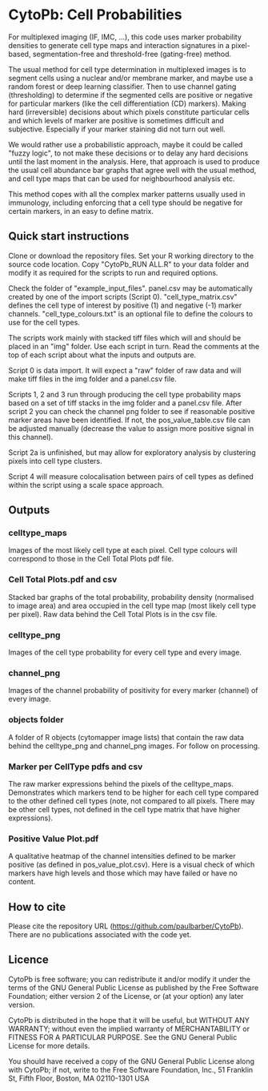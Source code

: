 # CytoPb: Cell Probabilities
For multiplexed imaging (IF, IMC, ...), this code uses marker probability densities to generate cell type maps and interaction signatures in a pixel-based, segmentation-free and threshold-free (gating-free) method.

The usual method for cell type determination in multiplexed images is to segment cells using a nuclear and/or membrane marker, and maybe use a random forest or deep learning classifier. Then to use channel gating (thresholding) to determine if the segmented cells are positive or negative for particular markers (like the cell differentiation (CD) markers). Making hard (irreversible) decisions about which pixels constitute particular cells and which levels of marker are positive is sometimes difficult and subjective. Especially if your marker staining did not turn out well.

We would rather use a probabilistic approach, maybe it could be called "fuzzy logic", to not make these decisions or to delay any hard decisions until the last moment in the analysis. Here, that approach is used to produce the usual cell abundance bar graphs that agree well with the usual method, and cell type maps that can be used for neighbourhood analysis etc.

This method copes with all the complex marker patterns usually used in immunology, including enforcing that a cell type should be negative for certain markers, in an easy to define matrix.

## Quick start instructions

Clone or download the repository files. Set your R working directory to the source code location. Copy "CytoPb_RUN ALL.R" to your data folder and modify it as required for the scripts to run and required options.

Check the folder of "example_input_files". panel.csv may be automatically created by one of the import scripts (Script 0). "cell_type_matrix.csv" defines the cell type of interest by positive (1) and negative (-1) marker channels. "cell_type_colours.txt" is an optional file to define the colours to use for the cell types.

The scripts work mainly with stacked tiff files which will and should be placed in an "img" folder. Use each script in turn. Read the comments at the top of each script about what the inputs and outputs are.

Script 0 is data import. It will expect a "raw" folder of raw data and will make tiff files in the img folder and a panel.csv file. 

Scripts 1, 2 and 3 run through producing the cell type probability maps based on a set of tiff stacks in the img folder and a panel.csv file. After script 2 you can check the channel png folder to see if reasonable positive marker areas have been identified. If not, the pos_value_table.csv file can be adjusted manually (decrease the value to assign more positive signal in this channel).

Script 2a is unfinished, but may allow for exploratory analysis by clustering pixels into cell type clusters.

Script 4 will measure colocalisation between pairs of cell types as defined within the script using a scale space approach.

## Outputs

### celltype_maps
Images of the most likely cell type at each pixel. Cell type colours will correspond to those in the Cell Total Plots pdf file.

### Cell Total Plots.pdf and csv
Stacked bar graphs of the total probability, probability density (normalised to image area) and area occupied in the cell type map (most likely cell type per pixel). Raw data behind the Cell Total Plots is in the csv file.

### celltype_png
Images of the cell type probability for every cell type and every image.

### channel_png
Images of the channel probability of positivity for every marker (channel) of every image.

### objects folder
A folder of R objects (cytomapper image lists) that contain the raw data behind the celltype_png and channel_png images. For follow on processing.

### Marker per CellType pdfs and csv
The raw marker expressions behind the pixels of the celltype_maps. Demonstrates which markers tend to be higher for each cell type compared to the other defined cell types (note, not compared to all pixels. There may be other cell types, not defined in the cell type matrix that have higher expressions).

### Positive Value Plot.pdf
A qualitative heatmap of the channel intensities defined to be marker positive (as defined in pos_value_plot.csv). Here is a visual check of which markers have high levels and those which may have failed or have no content.

## How to cite

Please cite the repository URL (https://github.com/paulbarber/CytoPb). There are no publications associated with the code yet. 


## Licence

CytoPb is free software; you can redistribute it and/or modify it under the terms of the GNU General Public License as published by the Free Software Foundation; either version 2 of the License, or (at your option) any later version.

CytoPb is distributed in the hope that it will be useful, but WITHOUT ANY WARRANTY; without even the implied warranty of MERCHANTABILITY or FITNESS FOR A PARTICULAR PURPOSE.  See the GNU General Public License for more details.

You should have received a copy of the GNU General Public License along with CytoPb; if not, write to the Free Software Foundation, Inc., 51 Franklin St, Fifth Floor, Boston, MA  02110-1301  USA
